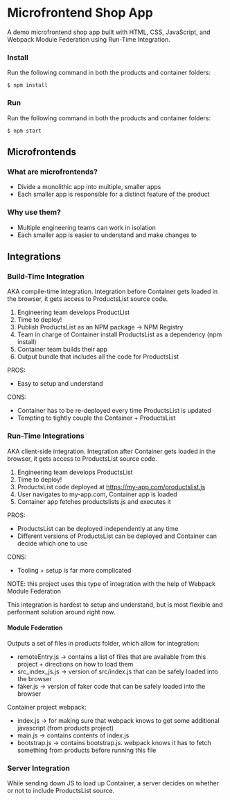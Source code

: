 # Microfrontend Shop App

A demo microfrontend shop app built with HTML, CSS, JavaScript, and Webpack Module Federation using Run-Time Integration.

### Install

Run the following command in both the products and container folders:

    $ npm install

### Run

Run the following command in both the products and container folders:

    $ npm start

## Microfrontends

### What are microfrontends?

- Divide a monolithic app into multiple, smaller apps
- Each smaller app is responsible for a distinct feature of the product

### Why use them?

- Multiple engineering teams can work in isolation
- Each smaller app is easier to understand and make changes to

## Integrations

### Build-Time Integration

AKA compile-time integration. Integration before Container gets loaded in the browser, it gets access to ProductsList source code.

1. Engineering team develops ProductList
2. Time to deploy!
3. Publish ProductsList as an NPM package -> NPM Registry
4. Team in charge of Container install ProductsList as a dependency (npm install)
5. Container team builds their app
6. Output bundle that includes all the code for ProductsList

PROS:

- Easy to setup and understand

CONS:

- Container has to be re-deployed every time ProductsList is updated
- Tempting to tightly couple the Container + ProductsList

### Run-Time Integrations

AKA client-side integration. Integration after Container gets loaded in the browser, it gets access to ProductsList source code.

1. Engineering team develops ProductsList
2. Time to deploy!
3. ProductsList code deployed at https://my-app.com/productslist.js
4. User navigates to my-app.com, Container app is loaded
5. Container app fetches productslists.js and executes it

PROS:

- ProductsList can be deployed independently at any time
- Different versions of ProductsList can be deployed and Container can decide which one to use

CONS:

- Tooling + setup is far more complicated

NOTE: this project uses this type of integration with the help of Webpack Module Federation

This integration is hardest to setup and understand, but is most flexible and performant solution around right now.

#### Module Federation

Outputs a set of files in products folder, which allow for integration:

- remoteEntry.js -> contains a list of files that are available from this project + directions on how to load them
- src_index_js.js -> version of src/index.js that can be safely loaded into the browser
- faker.js -> version of faker code that can be safely loaded into the browser

Container project webpack:

- index.js -> for making sure that webpack knows to get some additional javascript (from products project)
- main.js -> contains contents of index.js
- bootstrap.js -> contains bootstrap.js. webpack knows it has to fetch something from products before running this file

### Server Integration

While sending down JS to load up Container, a server decides on whether or not to include ProductsList source.
